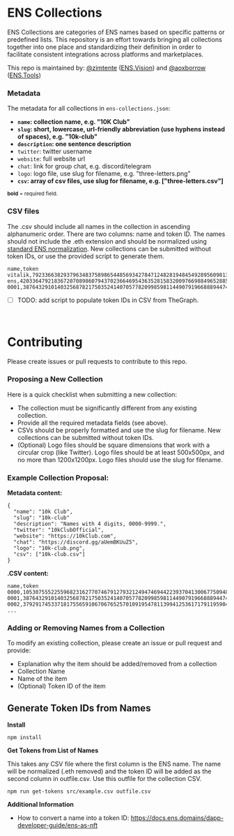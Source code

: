 
# ENS Collections

ENS Collections are categories of ENS names based on specific patterns or predefined lists. This repository is an effort towards bringing all collections together into one place and standardizing their definition in order to facilitate consistent integrations across platforms and marketplaces.

This repo is maintained by: [@zimtente](https://twitter.com/zimtente) ([ENS.Vision](https://ens.vision)) and [@aoxborrow](https://twitter.com/aoxborrow) ([ENS.Tools](https://ens.tools))


### Metadata
The metadata for all collections in `ens-collections.json`:

- **`name`: collection name, e.g. "10K Club"**
- **`slug`: short, lowercase, url-friendly abbreviation (use hyphens instead of spaces), e.g. "10k-club"**
- **`description`: one sentence description**
- `twitter`: twitter username 
- `website`: full website url
- `chat`: link for group chat, e.g. discord/telegram
- `logo`: logo file, use slug for filename, e.g. "three-letters.png"
- **`csv`: array of csv files, use slug for filename, e.g. ["three-letters.csv"]**

<sub>**bold** = required field.</sub>


### CSV files
The .csv should include all names in the collection in ascending alphanumeric order. There are two columns: name and token ID. The names should not include the .eth extension and should be normalized using [standard ENS normalization](https://docs.ens.domains/contract-api-reference/name-processing#normalising-names). New collections can be submitted without token IDs, or use the provided script to generate them.

```
name,token
vitalik,79233663829379634837589865448569342784712482819484549289560981379859480642508
ens,42033647921836720708986079437023664695436352815832009766988496528855301124570
0001,38764329101403256878217503524140705778209985981144907919668889447405219871633
```

- [ ] TODO: add script to populate token IDs in CSV from TheGraph.

 
&nbsp;
&nbsp;
  

# Contributing

Please create issues or pull requests to contribute to this repo.

### Proposing a New Collection
Here is a quick checklist when submitting a new collection:

- The collection must be significantly different from any existing collection. 
- Provide all the required metadata fields (see above).
- CSVs should be properly formatted and use the slug for filename. New collections can be submitted without token IDs.
- (Optional) Logo files should be square dimensions that work with a circular crop (like Twitter). Logo files should be at least 500x500px, and no more than 1200x1200px. Logo files should use the slug for filename.


### Example Collection Proposal:
**Metadata content:**
```
{
  "name": "10k Club",
  "slug": "10k-club"
  "description": "Names with 4 digits, 0000-9999.",
  "twitter": "10kClubOfficial",
  "website": "https://10kClub.com",
  "chat": "https://discord.gg/aUemBKUuZ5",
  "logo": "10k-club.png",
  "csv": ["10k-club.csv"]
}
```

**.CSV content:**
```
name,token
0000,105307555225596823162770746791279321249474694422393704130067750948958748271609
0001,38764329101403256878217503524140705778209985981144907919668889447405219871633
0002,37929174533718175565910670676525701091954781139941253617179119590462796771323
...
```

### Adding or Removing Names from a Collection

To modify an existing collection, please create an issue or pull request and provide:

- Explanation why the item should be added/removed from a collection
- Collection Name
- Name of the item
- (Optional) Token ID of the item


## Generate Token IDs from Names

**Install**

`npm install`

**Get Tokens from List of Names**

This takes any CSV file where the first column is the ENS name. The name will be normalized (.eth removed) and the token ID will be added as the second column in outfile.csv. Use this outfile for the collection CSV.

`npm run get-tokens src/example.csv outfile.csv`

**Additional Information**

- How to convert a name into a token ID: https://docs.ens.domains/dapp-developer-guide/ens-as-nft
